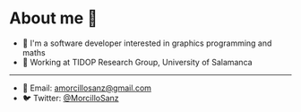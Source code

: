 # About me :rocket:
* :panda_face: I'm a software developer interested in graphics programming and maths
* :hammer: Working at TIDOP Research Group, University of Salamanca
----
* :email: Email: amorcillosanz@gmail.com
* :bird: Twitter: [@MorcilloSanz](https://twitter.com/morcillosanz)
